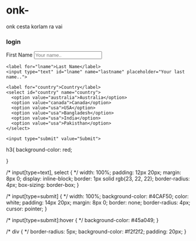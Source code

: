 # onk-
onk cesta korlam ra vai
<!DOCTYPE html>
<html>
<head> 
  <title> Dreamland It and Softwatware </title>
  <link rel="staylesheet" href="index.css">
</head>
<body>

<h3>login</h3>

<div>
  <form action="/action_page.php">
    <label for="fname">First Name</label>
    <input type="text" id="fname" name="firstname" placeholder="Your name..">

    <label for="lname">Last Name</label>
    <input type="text" id="lname" name="lastname" placeholder="Your last name..">

    <label for="country">Country</label>
    <select id="country" name="country">
      <option value="australia">Australia</option>
      <option value="canada">Canada</option>
      <option value="usa">USA</option>
	  <option value="usa">Bangladesh</option>
	  <option value="usa">India</option>
	  <option value="usa">Pakisthan</option>
    </select>
  
    <input type="submit" value="Submit">
  </form>
</div>

</body>
</html>



h3{ 
background-color: red;

 }
 
 
 
 
 
 
 
 
 
 
 
 
 
 /* input[type=text], select { */
    width: 100%;
    padding: 12px 20px;
    margin: 8px 0;
    display: inline-block;
    border: 1px solid rgb(23, 22, 22);
    border-radius: 4px;
    box-sizing: border-box;
  }
  
  /* input[type=submit] { */
    width: 100%;
    background-color: #4CAF50;
    color: white;
    padding: 14px 20px;
    margin: 8px 0;
    border: none;
    border-radius: 4px;
            cursor: pointer;
  }
  
  /* input[type=submit]:hover { */
    background-color: #45a049;
  }  
  
  /* div { */
    border-radius: 5px;
    background-color: #f2f2f2;
    padding: 20px;
  }
